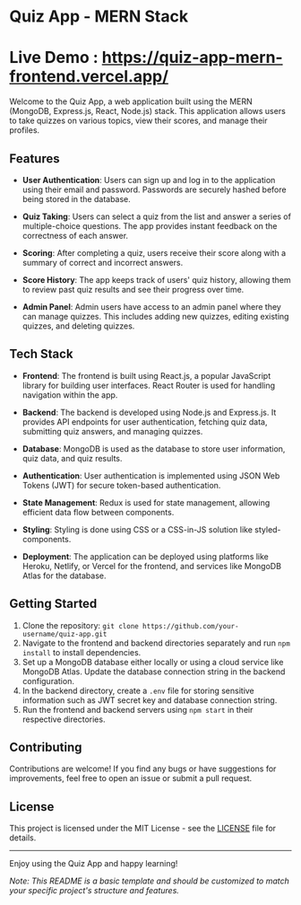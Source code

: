 # Quiz App - MERN Stack

# Live Demo : https://quiz-app-mern-frontend.vercel.app/

Welcome to the Quiz App, a web application built using the MERN (MongoDB, Express.js, React, Node.js) stack. This application allows users to take quizzes on various topics, view their scores, and manage their profiles.

## Features

- **User Authentication**: Users can sign up and log in to the application using their email and password. Passwords are securely hashed before being stored in the database.

- **Quiz Taking**: Users can select a quiz from the list and answer a series of multiple-choice questions. The app provides instant feedback on the correctness of each answer.

- **Scoring**: After completing a quiz, users receive their score along with a summary of correct and incorrect answers.

- **Score History**: The app keeps track of users' quiz history, allowing them to review past quiz results and see their progress over time.

- **Admin Panel**: Admin users have access to an admin panel where they can manage quizzes. This includes adding new quizzes, editing existing quizzes, and deleting quizzes.

## Tech Stack

- **Frontend**: The frontend is built using React.js, a popular JavaScript library for building user interfaces. React Router is used for handling navigation within the app.

- **Backend**: The backend is developed using Node.js and Express.js. It provides API endpoints for user authentication, fetching quiz data, submitting quiz answers, and managing quizzes.

- **Database**: MongoDB is used as the database to store user information, quiz data, and quiz results.

- **Authentication**: User authentication is implemented using JSON Web Tokens (JWT) for secure token-based authentication.

- **State Management**: Redux is used for state management, allowing efficient data flow between components.

- **Styling**: Styling is done using CSS or a CSS-in-JS solution like styled-components.

- **Deployment**: The application can be deployed using platforms like Heroku, Netlify, or Vercel for the frontend, and services like MongoDB Atlas for the database.

## Getting Started

1. Clone the repository: `git clone https://github.com/your-username/quiz-app.git`
2. Navigate to the frontend and backend directories separately and run `npm install` to install dependencies.
3. Set up a MongoDB database either locally or using a cloud service like MongoDB Atlas. Update the database connection string in the backend configuration.
4. In the backend directory, create a `.env` file for storing sensitive information such as JWT secret key and database connection string.
5. Run the frontend and backend servers using `npm start` in their respective directories.

## Contributing

Contributions are welcome! If you find any bugs or have suggestions for improvements, feel free to open an issue or submit a pull request.

## License

This project is licensed under the MIT License - see the [LICENSE](LICENSE) file for details.

---

Enjoy using the Quiz App and happy learning!

*Note: This README is a basic template and should be customized to match your specific project's structure and features.*
